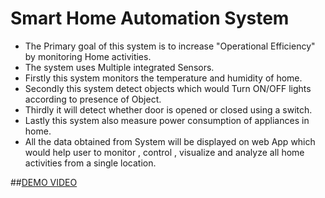 # Smart Home Automation System

* The Primary goal of this system is to increase "Operational Efficiency" by monitoring Home activities.
* The system uses Multiple integrated Sensors.
* Firstly this system monitors the temperature and humidity of home.
* Secondly this system detect objects which would Turn ON/OFF lights according to presence of Object.
* Thirdly it will detect whether door is opened or closed using a switch.
* Lastly this system also measure power consumption of appliances in home.
* All the data obtained from System will be displayed on web App which would help user to monitor , control , visualize and analyze all home activities from a single location.

##[DEMO VIDEO](https://drive.google.com/file/d/1hxNt1KMWpn8HKEWX5DDsEIogDogp_tUm/view?usp=sharing)

